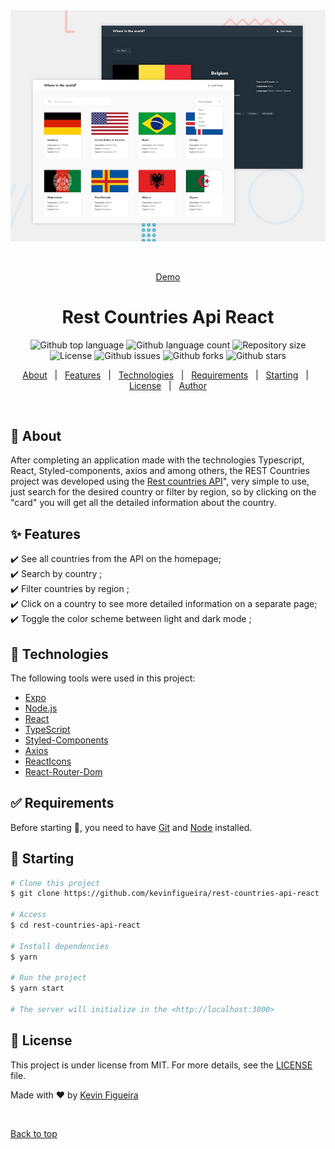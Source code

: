 <div align="center" id="top"> 
  <img src="src/assets/images/desktop-preview.jpg" alt="Rest Countries Api React" />

  &#xa0;

  <a href="https://restcountriesreactapi-01.netlify.app/">Demo</a>
</div>

<h1 align="center">Rest Countries Api React</h1>

<p align="center">
  <img alt="Github top language" src="https://img.shields.io/github/languages/top/kevinfigueira/rest-countries-api-react?color=56BEB8">

  <img alt="Github language count" src="https://img.shields.io/github/languages/count/kevinfigueira/rest-countries-api-react?color=56BEB8">

  <img alt="Repository size" src="https://img.shields.io/github/repo-size/kevinfigueira/rest-countries-api-react?color=56BEB8">

  <img alt="License" src="https://img.shields.io/github/license/kevinfigueira/rest-countries-api-react?color=56BEB8">

  <img alt="Github issues" src="https://img.shields.io/github/issues/kevinfigueira/rest-countries-api-react?color=56BEB8" /> 

  <img alt="Github forks" src="https://img.shields.io/github/forks/kevinfigueira/rest-countries-api-react?color=56BEB8" />

  <img alt="Github stars" src="https://img.shields.io/github/stars/kevinfigueira/rest-countries-api-react?color=56BEB8" />
</p>

<!-- Status -->

<!-- <h4 align="center"> 
	🚧  Rest Countries Api React 🚀 Under construction...  🚧
</h4> 

<hr> -->

<p align="center">
  <a href="#dart-about">About</a> &#xa0; | &#xa0; 
  <a href="#sparkles-features">Features</a> &#xa0; | &#xa0;
  <a href="#rocket-technologies">Technologies</a> &#xa0; | &#xa0;
  <a href="#white_check_mark-requirements">Requirements</a> &#xa0; | &#xa0;
  <a href="#checkered_flag-starting">Starting</a> &#xa0; | &#xa0;
  <a href="#memo-license">License</a> &#xa0; | &#xa0;
  <a href="https://github.com/kevinfigueira" target="_blank">Author</a>
</p>

<br>

## :dart: About ##

After completing an application made with the technologies Typescript, React, Styled-components, axios and among others, the REST Countries project was developed using the [Rest countries API](https://restcountries.com/)", very simple to use, just search for the desired country or filter by region, so by clicking on the "card" you will get all the detailed information about the country.

## :sparkles: Features ##

:heavy_check_mark: See all countries from the API on the homepage;\
:heavy_check_mark: Search by country ;\
:heavy_check_mark: Filter countries by region ;\
:heavy_check_mark: Click on a country to see more detailed information on a separate page;\
:heavy_check_mark: Toggle the color scheme between light and dark mode ;

## :rocket: Technologies ##

The following tools were used in this project:

- [Expo](https://expo.io/)
- [Node.js](https://nodejs.org/en/)
- [React](https://pt-br.reactjs.org/)
- [TypeScript](https://www.typescriptlang.org/)
- [Styled-Components](https://styled-components.com/)
- [Axios](https://axios-http.com/)
- [ReactIcons](https://react-icons.github.io/react-icons/)
- [React-Router-Dom](https://v5.reactrouter.com/web/guides/quick-start)

## :white_check_mark: Requirements ##

Before starting :checkered_flag:, you need to have [Git](https://git-scm.com) and [Node](https://nodejs.org/en/) installed.

## :checkered_flag: Starting ##

```bash
# Clone this project
$ git clone https://github.com/kevinfigueira/rest-countries-api-react

# Access
$ cd rest-countries-api-react

# Install dependencies
$ yarn

# Run the project
$ yarn start

# The server will initialize in the <http://localhost:3000>
```

## :memo: License ##

This project is under license from MIT. For more details, see the [LICENSE](LICENSE.md) file.


Made with :heart: by <a href="https://github.com/kevinfigueira" target="_blank">Kevin Figueira</a>

&#xa0;

<a href="#top">Back to top</a>
